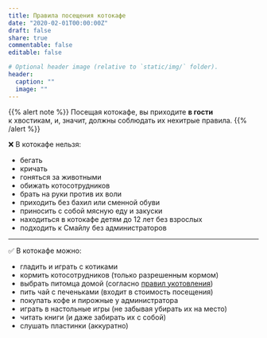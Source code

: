 ```yaml
---
title: Правила посещения котокафе
date: "2020-02-01T00:00:00Z"
draft: false
share: true
commentable: false
editable: false

# Optional header image (relative to `static/img/` folder).
header:
  caption: ""
  image: ""
---
```


{{% alert note %}}
Посещая котокафе, вы&nbsp;приходите **в&nbsp;гости** к&nbsp;хвостикам, и,&nbsp;значит, должны соблюдать их&nbsp;нехитрые правила.
{{% /alert %}}

:x: В котокафе нельзя:

- бегать
- кричать
- гоняться за животными
- обижать котосотрудников
- брать на руки против их воли
- приходить без бахил или сменной обуви
- приносить с собой мясную еду и закуски
- находиться в котокафе детям до 12 лет без взрослых
- подходить к Смайлу без администраторов
---
:white_check_mark: ​В котокафе можно:

- гладить и играть с котиками
- кормить котосотрудников (только разрешенным кормом)
- выбрать питомца домой (согласно [правил укотовления](/cat-terms/))
- пить чай с печеньками (входит в стоимость посещения)
- покупать кофе и пирожные у администратора
- играть в настольные игры (не забывая убирать их на место)
- читать книги (и даже забирать их с собой)
- слушать пластинки (аккуратно)
